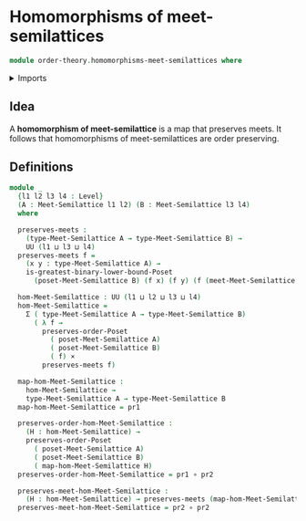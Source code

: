 # Homomorphisms of meet-semilattices

```agda
module order-theory.homomorphisms-meet-semilattices where
```

<details><summary>Imports</summary>

```agda
open import foundation.cartesian-product-types
open import foundation.dependent-pair-types
open import foundation.functions
open import foundation.universe-levels

open import order-theory.greatest-lower-bounds-posets
open import order-theory.meet-semilattices
open import order-theory.order-preserving-maps-posets
```

</details>

## Idea

A **homomorphism of meet-semilattice** is a map that preserves meets. It follows
that homomorphisms of meet-semilattices are order preserving.

## Definitions

```agda
module _
  {l1 l2 l3 l4 : Level}
  (A : Meet-Semilattice l1 l2) (B : Meet-Semilattice l3 l4)
  where

  preserves-meets :
    (type-Meet-Semilattice A → type-Meet-Semilattice B) →
    UU (l1 ⊔ l3 ⊔ l4)
  preserves-meets f =
    (x y : type-Meet-Semilattice A) →
    is-greatest-binary-lower-bound-Poset
      (poset-Meet-Semilattice B) (f x) (f y) (f (meet-Meet-Semilattice A x y))

  hom-Meet-Semilattice : UU (l1 ⊔ l2 ⊔ l3 ⊔ l4)
  hom-Meet-Semilattice =
    Σ ( type-Meet-Semilattice A → type-Meet-Semilattice B)
      ( λ f →
        preserves-order-Poset
          ( poset-Meet-Semilattice A)
          ( poset-Meet-Semilattice B)
          ( f) ×
        preserves-meets f)

  map-hom-Meet-Semilattice :
    hom-Meet-Semilattice →
    type-Meet-Semilattice A → type-Meet-Semilattice B
  map-hom-Meet-Semilattice = pr1

  preserves-order-hom-Meet-Semilattice :
    (H : hom-Meet-Semilattice) →
    preserves-order-Poset
      ( poset-Meet-Semilattice A)
      ( poset-Meet-Semilattice B)
      ( map-hom-Meet-Semilattice H)
  preserves-order-hom-Meet-Semilattice = pr1 ∘ pr2

  preserves-meet-hom-Meet-Semilattice :
    (H : hom-Meet-Semilattice) → preserves-meets (map-hom-Meet-Semilattice H)
  preserves-meet-hom-Meet-Semilattice = pr2 ∘ pr2
```
